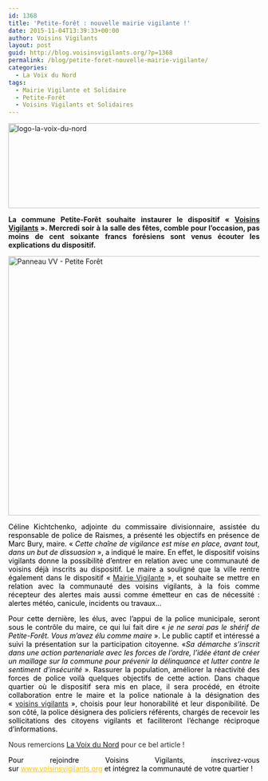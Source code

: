 ```yaml
---
id: 1368
title: 'Petite-forêt : nouvelle mairie vigilante !'
date: 2015-11-04T13:39:33+00:00
author: Voisins Vigilants
layout: post
guid: http://blog.voisinsvigilants.org/?p=1368
permalink: /blog/petite-foret-nouvelle-mairie-vigilante/
categories:
  - La Voix du Nord
tags:
  - Mairie Vigilante et Solidaire
  - Petite-Forêt
  - Voisins Vigilants et Solidaires
---
```

[<img class="aligncenter  wp-image-1369" src="http://blog.voisinsvigilants.org/wp-content/uploads/2015/10/logo-la-voix-du-nord.jpg" alt="logo-la-voix-du-nord" width="898" height="170" />](http://blog.voisinsvigilants.org/wp-content/uploads/2015/10/logo-la-voix-du-nord.jpg)

<p style="text-align: justify;">
  <strong>La commune Petite-Forêt souhaite instaurer le dispositif « <a href="http://www.voisinsvigilants.org">Voisins Vigilants</a> ». Mercredi soir à la salle des fêtes, comble pour l’occasion, pas moins de cent soixante francs forésiens sont venus écouter les explications du dispositif.</strong>
</p>

<p style="text-align: justify;">
  <a href="http://blog.voisinsvigilants.org/wp-content/uploads/2015/10/Panneau-VV-Petite-Forêt.jpg"><img class="aligncenter  wp-image-1370" src="http://blog.voisinsvigilants.org/wp-content/uploads/2015/10/Panneau-VV-Petite-Forêt.jpg" alt="Panneau VV - Petite Forêt" width="913" height="519" /></a>
</p>

<p style="color: #2a2a2a; text-align: justify;">
  <span style="color: #000000;">Céline Kichtchenko, adjointe du commissaire divisionnaire, assistée du responsable de police de Raismes, a présenté les objectifs en présence de Marc Bury, maire. « <i style="font-weight: inherit;">Cette chaîne de vigilance est mise en place, avant tout, dans un but de dissuasion</i> », a indiqué le maire. En effet, le dispositif voisins vigilants donne la possibilité d’entrer en relation avec une communauté de voisins déjà inscrits au dispositif. Le maire a souligné que la ville rentre également dans le dispositif «<strong> </strong><a href="http://www.voisinsvigilants.org/mairie">Mairie Vigilante</a> », et souhaite se mettre en relation avec la communauté des voisins vigilants, à la fois comme récepteur des alertes mais aussi comme émetteur en cas de nécessité : alertes météo, canicule, incidents ou travaux…</span>
</p>

<p style="color: #2a2a2a; text-align: justify;">
  <span style="color: #000000;">Pour cette dernière, les élus, avec l’appui de la police municipale, seront sous le contrôle du maire, ce qui lui fait dire « <i style="font-weight: inherit;">je ne serai pas le shérif de Petite-Forêt. Vous m’avez élu comme maire</i> ». Le public captif et intéressé a suivi la présentation sur la participation citoyenne. «<i style="font-weight: inherit;">Sa démarche s’inscrit dans une action partenariale avec les forces de l’ordre, l’idée étant de créer un maillage sur la commune pour prévenir la délinquance et lutter contre le sentiment d’insécurité</i> ». Rassurer la population, améliorer la réactivité des forces de police voilà quelques objectifs de cette action. Dans chaque quartier où le dispositif sera mis en place, il sera procédé, en étroite collaboration entre le maire et la police nationale à la désignation des « <a href="http://www.voisinsvigilants.org">voisins vigilants</a> », choisis pour leur honorabilité et leur disponibilité. De son côté, la police désignera des policiers référents, chargés de recevoir les sollicitations des citoyens vigilants et faciliteront l’échange réciproque d’informations.</span>
</p>

<p style="color: #2a2a2a; text-align: justify;">
  Nous remercions <a href="http://www.lavoixdunord.fr/region/petite-foret-salle-comble-pour-les-voisins-vigilants-et-ia27b36935n3092598">La Voix du Nord</a> pour ce bel article !
</p>

<p style="color: #2a2a2a; text-align: justify;">
  <span style="color: #000000;">Pour rejoindre Voisins Vigilants, inscrivez-vous sur </span><a style="color: #fbc400;" href="http://www.voisinsvigilants.org/">www.voisinsvigilants.org</a><span style="color: #000000;"> et intégrez la communauté de votre quartier !</span>
</p>

<span style="color: #000000;"> </span>
